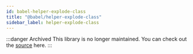 ```yaml
---
id: babel-helper-explode-class
title: "@babel/helper-explode-class"
sidebar_label: helper-explode-class
---
```


:::danger Archived
This library is no longer maintained. You can check out the [source](https://github.com/babel/babel-archive/tree/main/packages/babel-helper-explode-class) here.
:::

